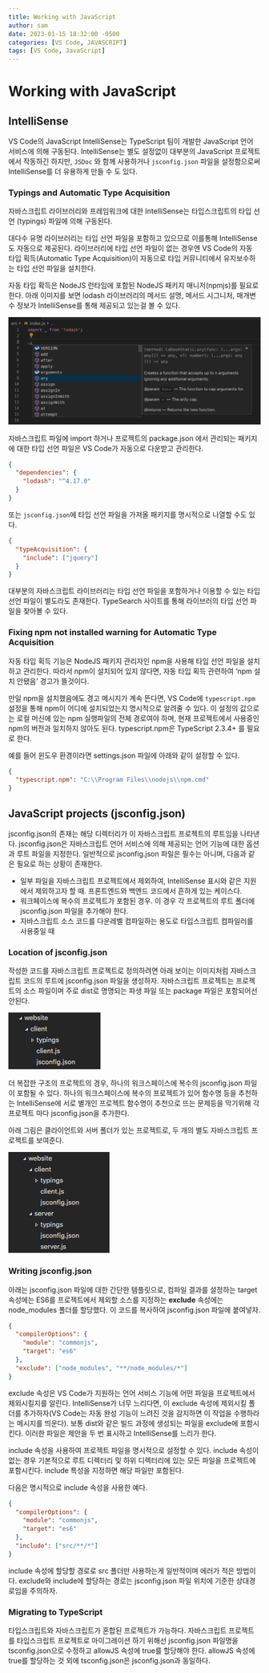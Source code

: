 ```yaml
---
title: Working with JavaScript
author: sam
date: 2023-01-15 18:32:00 -0500
categories: [VS Code, JAVASCRIPT]
tags: [VS Code, JavaScript]
---
```


# Working with JavaScript

## IntelliSense

VS Code의 JavaScript IntelliSense는 TypeScript 팀이 개발한 JavaScript 언어 서비스에 의해 구동된다. IntelliSense는 별도 설정없이 대부분의 JavaScript 프로젝트에서 작동하긴 하지만, `JSDoc` 와 함께 사용하거나 `jsconfig.json` 파일을 설정함으로써 IntelliSense를 더 유용하게 만들 수 도 있다.

### Typings and Automatic Type Acquisition

자바스크립트 라이브러리와 프레임워크에 대한 IntelliSense는 타입스크립트의 타입 선언 (typings) 파일에 의해 구동된다.

대다수 유명 라이브러리는 타입 선언 파일을 포함하고 있으므로 이를통해 IntelliSense도 자동으로 제공된다. 라이브러리에 타입 선언 파일이 없는 경우엔 VS Code의 자동 타입 획득(Automatic Type Acquisition)이 자동으로 타입 커뮤니티에서 유지보수하는 타입 선언 파일을 설치한다.

자동 타입 확득은 NodeJS 런타임에 포함된 NodeJS 패키지 매니저(npmjs)를 필요로 한다. 아래 이미지를 보면 lodash 라이브러리의 메서드 설명, 메서드 시그니처, 매개변수 정보가 IntelliSense를 통해 제공되고 있는걸 볼 수 있다.

![javascript-pkg](/assets/img/react/js-assist.png)

자바스크립트 파일에 import 하거나 프로젝트의 package.json 에서 관리되는 패키지에 대한 타입 선언 파일은 VS Code가 자동으로 다운받고 관리한다.

```json
{
  "dependencies": {
    "lodash": "^4.17.0"
  }
}
```

또는 `jsconfig.json`에 타입 선언 파일을 가져올 패키지를 명시적으로 나열할 수도 있다.

```json
{
  "typeAcquisition": {
    "include": ["jquery"]
  }
}
```

대부분의 자바스크립트 라이브러리는 타입 선언 파일을 포함하거나 이용할 수 있는 타입 선언 파일이 별도라도 존재한다. TypeSearch 사이트를 통해 라이브러의 타입 선언 파일을 찾아볼 수 있다.

### Fixing npm not installed warning for Automatic Type Acquisition

자동 타입 획득 기능은 NodeJS 패키지 관리자인 npm을 사용해 타입 선언 파일을 설치하고 관리한다. 따라서 npm이 설치되어 있지 않다면, 자동 타입 획득 관련하여 ‘npm 설치 안됐음’ 경고가 뜰것이다.

만일 npm을 설치했음에도 경고 메시지가 계속 뜬다면, VS Code에 `typescript.npm` 설정을 통해 npm이 어디에 설치되었는지 명시적으로 알려줄 수 있다. 이 설정의 값으로는 로컬 머신에 있는 npm 실행파일의 전체 경로여야 하며, 현재 프로젝트에서 사용중인 npm의 버전과 일치하지 않아도 된다. typescript.npm은 TypeScript 2.3.4+ 를 필요로 한다.

예를 들어 윈도우 환경이라면 settings.json 파일에 아래와 같이 설정할 수 있다.

```json
{
  "typescript.npm": "C:\\Program Files\\nodejs\\npm.cmd"
}
```

## JavaScript projects (jsconfig.json)

jsconfig.json의 존재는 해당 디렉터리가 이 자바스크립트 프로젝트의 루트임을 나타낸다. jsconfig.json은 자바스크립트 언어 서비스에 의해 제공되는 언어 기능에 대한 옵션과 루트 파일을 지정한다. 일반적으로 jsconfig.json 파일은 필수는 아니며, 다음과 같은 필요로 하는 상황이 존재한다.

- 일부 파일을 자바스크립트 프로젝트에서 제외하여, IntelliSense 표시와 같은 지원에서 제외하고자 할 때. 프론트엔드와 백엔드 코드에서 흔하게 있는 케이스다.
- 워크페이스에 복수의 프로젝트가 포함된 경우. 이 경우 각 프로젝트의 루트 폴더에 jsconfig.json 파일을 추가해야 한다.
- 자바스크립트 소스 코드를 다운레벨 컴파일하는 용도로 타입스크립트 컴파일러를 사용중일 때

### Location of jsconfig.json

작성한 코드를 자바스크립트 프로젝트로 정의하려면 아래 보이는 이미지처럼 자바스크립트 코드의 루트에 jsconfig.json 파일을 생성하자. 자바스크립트 프로젝트는 프로젝트의 소스 파일이며 주로 dist로 명명되는 파생 파일 또는 package 파일은 포함되어선 안된다.

![javascript-pkg](/assets/img/react/js-pkg.png)

더 복잡한 구조의 프로젝트의 경우, 하나의 워크스페이스에 복수의 jsconfig.json 파일이 포함될 수 있다. 하나의 워크스페이스에 복수의 프로젝트가 있어 함수명 등을 추천하는 IntelliSense에 서로 별개인 프로젝트 함수명이 추천으로 뜨는 문제등을 막기위해 각 프로젝트 마다 jsconfig.json을 추가한다.

아래 그림은 클라이언트와 서버 폴더가 있는 프로젝트로, 두 개의 별도 자바스크립트 프로젝트를 보여준다.

![javascript-pkg](/assets/img/react/js-pkg2.png)

### Writing jsconfig.json

아래는 jsconfig.json 파일에 대한 간단한 템플릿으로, 컴파일 결과를 설정하는 target 속성에는 ES6를 프로젝트에서 제외할 소스를 지정하는 **exclude** 속성에는 node_modules 폴더를 할당했다. 이 코드를 복사하여 jsconfig.json 파일에 붙여넣자.

```json
{
  "compilerOptions": {
    "module": "commonjs",
    "target": "es6"
  },
  "exclude": ["node_modules", "**/node_modules/*"]
}
```

exclude 속성은 VS Code가 지원하는 언어 서비스 기능에 어떤 파일을 프로젝트에서 제외시킬지를 알린다. IntelliSense가 너무 느리다면, 이 exclude 속성에 제외시킬 폴더를 추가하자(VS Code는 자동 완성 기능이 느려진 것을 감지하면 이 작업을 수행하라는 메시지를 띄운다). 보통 dist와 같은 빌드 과정에 생성되는 파일을 exclude에 포함시킨다. 이러한 파일은 제안을 두 번 표시하고 IntelliSense를 느리가 한다.

include 속성을 사용하여 프로젝트 파일을 명시적으로 설정할 수 있다. include 속성이 없는 경우 기본적으로 루트 디렉터리 및 하위 디렉터리에 있는 모든 파일을 프로젝트에 포함시킨다. include 특성을 지정하면 해당 파일만 포함된다.

다음은 명시적으로 include 속성을 사용한 예다.

```json
{
  "compilerOptions": {
    "module": "commonjs",
    "target": "es6"
  },
  "include": ["src/**/*"]
}
```

include 속성에 할당할 경로로 src 폴더만 사용하는게 일반적이며 에러가 적은 방법이다. exclude와 include에 할당하는 경로는 jsconfig.json 파일 위치에 기준한 상대경로임을 주의하자.

### Migrating to TypeScript

타입스크립트와 자바스크립트가 혼합된 프로젝트가 가능하다. 자바스크립트 프로젝트를 타입스크립트 프로젝트로 마이그레이션 하기 위해선 jsconfig.json 파일명을 tsconfig.json으로 수정하고 allowJS 속성에 true를 할당해야 한다. allowJS 속성에 true를 할당하는 것 외에 tsconfig.json은 jsconfig.json과 동일하다.